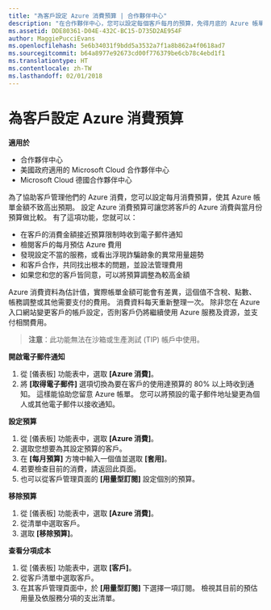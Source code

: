 ```yaml
---
title: "為客戶設定 Azure 消費預算 | 合作夥伴中心"
description: "在合作夥伴中心，您可以設定每個客戶每月的預算，免得月底的 Azure 帳單金額讓他們很吃驚。"
ms.assetid: DDE80361-D04E-432C-BC15-D735D2AE954F
author: MaggiePucciEvans
ms.openlocfilehash: 5e6b34031f9bdd5a3532a7f1a8b862a4f0618ad7
ms.sourcegitcommit: b64a8977e92673cd00f776379be6cb78c4ebd1f1
ms.translationtype: HT
ms.contentlocale: zh-TW
ms.lasthandoff: 02/01/2018
---
```

# <a name="set-an-azure-spending-budget-for-your-customers"></a>為客戶設定 Azure 消費預算

**適用於**

-  合作夥伴中心
-  美國政府適用的 Microsoft Cloud 合作夥伴中心
-  Microsoft Cloud 德國合作夥伴中心

為了協助客戶管理他們的 Azure 消費，您可以設定每月消費預算，使其 Azure 帳單金額不致高出預期。 設定 Azure 消費預算可讓您將客戶的 Azure 消費與當月份預算做比較。 有了這項功能，您就可以： 

-   在客戶的消費金額接近預算限制時收到電子郵件通知
-   檢閱客戶的每月預估 Azure 費用
-   發現設定不當的服務，或看出浮現詐騙跡象的異常用量趨勢
-   和客戶合作，共同找出根本的問題，並設法管理費用
-   如果您和您的客戶皆同意，可以將預算調整為較高金額

Azure 消費資料為估計值，實際帳單金額可能會有差異，這個值不含稅、點數、帳務調整或其他需要支付的費用。 消費資料每天重新整理一次。 除非您在 Azure 入口網站變更客戶的帳戶設定，否則客戶仍將繼續使用 Azure 服務及資源，並支付相關費用。 

>**注意**：此功能無法在沙箱或生產測試 (TIP) 帳戶中使用。

**開啟電子郵件通知**
1.  從 \[儀表板\] 功能表中，選取 **\[Azure 消費\]**。
2.  將 **\[取得電子郵件\]** 選項切換為要在客戶的使用達預算的 80% 以上時收到通知。 這樣能協助您留意 Azure 帳單。 您可以將預設的電子郵件地址變更為個人或其他電子郵件以接收通知。

**設定預算**
1.  從 \[儀表板\] 功能表中，選取 **\[Azure 消費\]**。
2.  選取您想要為其設定預算的客戶。 
3. 在 **\[每月預算\]** 方塊中輸入一個值並選取 **\[套用\]**。
4.  若要檢查目前的消費，請返回此頁面。
5.  也可以從客戶管理頁面的 **\[用量型訂閱\]** 設定個別的預算。

**移除預算**
1.  從 \[儀表板\] 功能表中，選取 **\[Azure 消費\]**。
2.  從清單中選取客戶。
3.  選取 **\[移除預算\]**。

**查看分項成本**
1.  從 \[儀表板\] 功能表中，選取 **\[客戶\]**。
2.  從客戶清單中選取客戶。
3.  在其客戶管理頁面中，於 **\[用量型訂閱\]** 下選擇一項訂閱。 檢視其目前的預估用量及依服務分項的支出清單。


 

 



